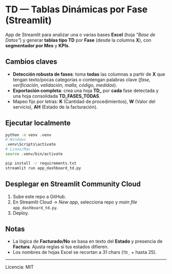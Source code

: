 # TD — Tablas Dinámicas por Fase (Streamlit)

App de Streamlit para analizar una o varias bases **Excel** (hoja *"Base de Datos"*) y generar **tablas tipo TD** por **Fase** (desde la columna **X**), con **segmentador por Mes** y **KPIs**.

## Cambios claves
- **Detección robusta de fases**: toma **todas** las columnas a partir de **X** que tengan texto/pocas categorías o contengan palabras clave (*fase, verificación, validación, malla, código, medidas*).
- **Exportación completa**: crea una hoja **TD_<Fase>** por **cada** fase detectada y una hoja consolidada **TD_FASES_TODAS**.
- Mapeo fijo por letras: **K** (Cantidad de procedimientos), **W** (Valor del servicio), **AH** (Estado de la facturación).

## Ejecutar localmente
```bash
python -m venv .venv
# Windows
.venv\Scripts\activate
# Linux/Mac
source .venv/bin/activate

pip install -r requirements.txt
streamlit run app_dashboard_td.py
```

## Desplegar en Streamlit Community Cloud
1. Sube este repo a GitHub.
2. En Streamlit Cloud → *New app*, selecciona repo y *main file* `app_dashboard_td.py`.
3. Deploy.

## Notas
- La lógica de **Facturado/No** se basa en texto del **Estado** y presencia de **Factura**. Ajusta reglas si tus estados difieren.
- Los nombres de hojas Excel se recortan a 31 chars (`TD_` + hasta 25).

---
Licencia: MIT
